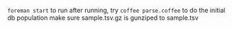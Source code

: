`foreman start` to run
after running, try `coffee parse.coffee` to do the initial db population
make sure sample.tsv.gz is gunziped to sample.tsv

